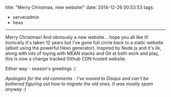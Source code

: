 title: "Merry Christmas, new website!"
date: 2014-12-26 00:53:53
tags:
- serveradmin
- hexo
---
Merry Christmas! And obviously a new website... hope you all like it! Ironically it's taken 12 years but I've gone full circle back to a static website (albeit using the powerful Hexo generator). Inspired by Node.js and it's ilk, along with lots of toying with MEAN stacks and Git at both work and play, this is now a change tracked Github CDN hosted website.

Either way - season's greetings :)

*Apologies for the old comments - I've moved to Disqus and can't be bothered figuring out how to migrate the old ones. It was mostly spam anyway :)*